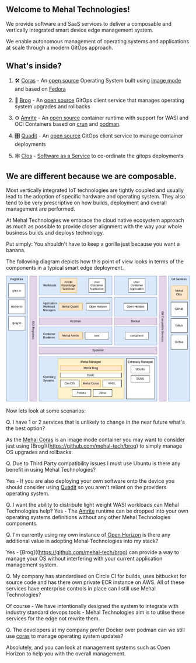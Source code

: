 ## Welcome to Mehal Technologies!

We provide software and SaaS services to deliver a composable and vertically integrated smart device edge management system. 

We enable autonomous management of operating systems and applications at scale through a modern GitOps approach.  

## What's inside?

1. 🛠️ [Coras](coras/README.md) - An [open source](https://github.com/mehal-tech/open-coras) Operating System built using [image mode](https://github.com/containers/bootc) and based on [Fedora](https://fedoraproject.org/) 

1. 👞 [Brog](brog/README.md) - An [open source](https://github.com/mehal-tech/brog) GitOps client service that manages operating system upgrades and rollbacks

1. ⚙️ [Amrite](amrite/README.md) - An [open source](https://github.com/mehal-tech/amrite) container runtime with support for WASI and OCI Containers based on [crun](https://github.com/containers/crun) and [podman](https://podman.io/). 

1. 🎛️ [Quadit](quadit/README.md) - An [open source](https://github.com/ubiquitous-factory/quadit) GitOps client service to manage container deployments

1. 🕸 [Clos](clos/README.md) - [Software as a Service](https://mehal.tech/login) to co-ordinate the gitops deployments

## We are different because we are composable.

Most vertically integrated IoT technologies are tightly coupled and usually lead to the adoption of specific hardware and operating system. They also tend to be very prescriptive on how builds, deployment and overall management are performed. 

At Mehal Technologies we embrace the cloud native ecosystem approach as much as possible to provide closer alignment with the way your whole business builds and deploys technology. 

Put simply: You shouldn't have to keep a gorilla just because you want a banana. 

The following diagram depicts how this point of view looks in terms of the components in a typical smart edge deployment.

![component diagram](images/components.png)

Now lets look at some scenarios: 

Q. I have 1 or 2 services that is unlikely to change in the near future what's the best option? 

   As the [Mehal Coras](https://github.com/mehal-tech/open-coras) is an image mode container you may want to consider just using [Brog]((https://github.com/mehal-tech/brog) to simply manage OS upgrades and rollbacks.

Q. Due to Third Party compatibility issues I must use Ubuntu is there any benefit in using Mehal Technologies?

   Yes - If you are also deploying your own software onto the device you should consider using [Quadit](https://github.com/ubiquitous-factory/quadit)  so you aren't reliant on the providers operating system.

Q. I want the ability to distribute light weight WASI workloads can  Mehal Technologies help? 
   Yes - The [Amrite](https://github.com/mehal-tech/amrite) runtime can be dropped into your own operating systems definitions without any other  Mehal Technologies components. 

Q. I'm currently using my own instance of [Open Horizon](https://open-horizon.github.io/) is there any additional value in adopting Mehal Technologies into my stack? 
   
   Yes - [Brog]((https://github.com/mehal-tech/brog) can provide a way to manage your OS without interfering with your current application management system.

Q. My company has standardised on Circle CI for builds, uses bitbucket for source code and has there own private ECR instance on AWS. All of these services have enterprise controls in place can I still use Mehal Technologies?
   
   Of course - We have intentionally designed the system to integrate with industry standard devops tools - Mehal Technologies aim is to utilse these services for the edge not rewrite them. 

Q. The developers at my company prefer Docker over podman can we still use [coras](https://mehal.tech/login) to manage operating system updates? 

   Absolutely, and you can look at management systems such as Open Horizon to help you with the overall management.

<!--

**Here are some ideas to get you started:**

🙋‍♀️ A short introduction - what is your organization all about?
🌈 Contribution guidelines - how can the community get involved?
👩‍💻 Useful resources - where can the community find your docs? Is there anything else the community should know?
🍿 Fun facts - what does your team eat for breakfast?
🧙 Remember, you can do mighty things with the power of [Markdown](https://docs.github.com/github/writing-on-github/getting-started-with-writing-and-formatting-on-github/basic-writing-and-formatting-syntax)
-->
